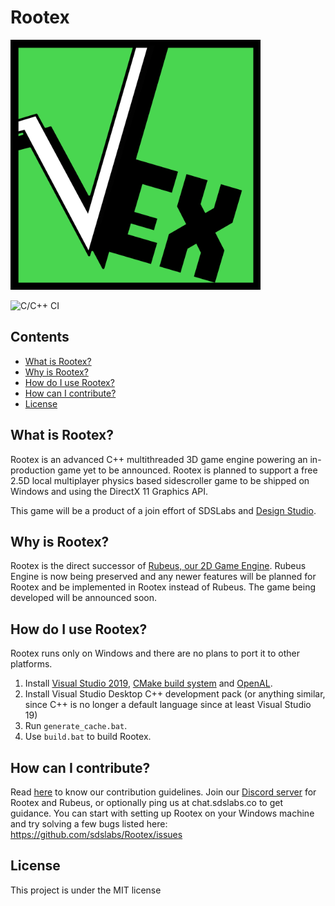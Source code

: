 # Rootex

<img src="/rootex/assets/rootex.png" width=400 />

![C/C++ CI](https://github.com/sdslabs/Rootex/workflows/C/C++%20CI/badge.svg)

## Contents

* [What is Rootex?](#what)
* [Why is Rootex?](#why)
* [How do I use Rootex?](#setup)
* [How can I contribute?](#how)
* [License](#license)

## <a name=what>What is Rootex?

Rootex is an advanced C++ multithreaded 3D game engine powering an in-production game yet to be announced. Rootex is planned to support a free 2.5D local multiplayer physics based sidescroller game to be shipped on Windows and using the DirectX 11 Graphics API.

This game will be a product of a join effort of SDSLabs and [Design Studio](https://designstudio.cc/).

## <a name=why>Why is Rootex?

Rootex is the direct successor of [Rubeus, our 2D Game Engine](https://github.com/sdslabs/Rubeus). Rubeus Engine is now being preserved and any newer features will be planned for Rootex and be implemented in Rootex instead of Rubeus. The game being developed will be announced soon. 

## <a name=setup>How do I use Rootex?

Rootex runs only on Windows and there are no plans to port it to other platforms.

1. Install [Visual Studio 2019](https://visualstudio.microsoft.com/vs/), [CMake build system](https://cmake.org/download/) and [OpenAL](https://www.openal.org/).
2. Install Visual Studio Desktop C++ development pack (or anything similar, since C++ is no longer a default language since at least Visual Studio 19)
3. Run `generate_cache.bat`.
4. Use `build.bat` to build Rootex.

## <a name=how>How can I contribute?

Read [here](CONTRIBUTING.md) to know our contribution guidelines. Join our [Discord server](https://discord.gg/HtVxfqt) for Rootex and Rubeus, or optionally ping us at chat.sdslabs.co to get guidance. You can start with setting up Rootex on your Windows machine and try solving a few bugs listed here: https://github.com/sdslabs/Rootex/issues

## <a name=license>License

This project is under the MIT license
